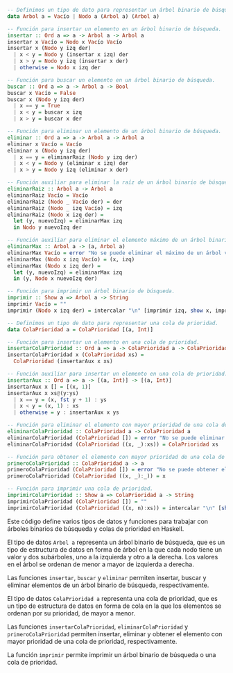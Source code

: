 ```haskell
-- Definimos un tipo de dato para representar un árbol binario de búsqueda.
data Arbol a = Vacío | Nodo a (Arbol a) (Arbol a)

-- Función para insertar un elemento en un árbol binario de búsqueda.
insertar :: Ord a => a -> Arbol a -> Arbol a
insertar x Vacío = Nodo x Vacío Vacío
insertar x (Nodo y izq der)
  | x < y = Nodo y (insertar x izq) der
  | x > y = Nodo y izq (insertar x der)
  | otherwise = Nodo x izq der

-- Función para buscar un elemento en un árbol binario de búsqueda.
buscar :: Ord a => a -> Arbol a -> Bool
buscar x Vacío = False
buscar x (Nodo y izq der)
  | x == y = True
  | x < y = buscar x izq
  | x > y = buscar x der

-- Función para eliminar un elemento de un árbol binario de búsqueda.
eliminar :: Ord a => a -> Arbol a -> Arbol a
eliminar x Vacío = Vacío
eliminar x (Nodo y izq der)
  | x == y = eliminarRaiz (Nodo y izq der)
  | x < y = Nodo y (eliminar x izq) der
  | x > y = Nodo y izq (eliminar x der)

-- Función auxiliar para eliminar la raíz de un árbol binario de búsqueda.
eliminarRaiz :: Arbol a -> Arbol a
eliminarRaiz Vacío = Vacío
eliminarRaiz (Nodo _ Vacío der) = der
eliminarRaiz (Nodo _ izq Vacío) = izq
eliminarRaiz (Nodo x izq der) =
  let (y, nuevoIzq) = eliminarMax izq
  in Nodo y nuevoIzq der

-- Función auxiliar para eliminar el elemento máximo de un árbol binario de búsqueda.
eliminarMax :: Arbol a -> (a, Arbol a)
eliminarMax Vacío = error "No se puede eliminar el máximo de un árbol vacío."
eliminarMax (Nodo x izq Vacío) = (x, izq)
eliminarMax (Nodo x izq der) =
  let (y, nuevoIzq) = eliminarMax izq
  in (y, Nodo x nuevoIzq der)

-- Función para imprimir un árbol binario de búsqueda.
imprimir :: Show a => Arbol a -> String
imprimir Vacío = ""
imprimir (Nodo x izq der) = intercalar "\n" [imprimir izq, show x, imprimir der]

-- Definimos un tipo de dato para representar una cola de prioridad.
data ColaPrioridad a = ColaPrioridad [(a, Int)]

-- Función para insertar un elemento en una cola de prioridad.
insertarColaPrioridad :: Ord a => a -> ColaPrioridad a -> ColaPrioridad a
insertarColaPrioridad x (ColaPrioridad xs) =
  ColaPrioridad (insertarAux x xs)

-- Función auxiliar para insertar un elemento en una cola de prioridad.
insertarAux :: Ord a => a -> [(a, Int)] -> [(a, Int)]
insertarAux x [] = [(x, 1)]
insertarAux x xs@(y:ys)
  | x == y = (x, fst y + 1) : ys
  | x < y = (x, 1) : xs
  | otherwise = y : insertarAux x ys

-- Función para eliminar el elemento con mayor prioridad de una cola de prioridad.
eliminarColaPrioridad :: ColaPrioridad a -> ColaPrioridad a
eliminarColaPrioridad (ColaPrioridad []) = error "No se puede eliminar el elemento con mayor prioridad de una cola de prioridad vacía."
eliminarColaPrioridad (ColaPrioridad ((x, _):xs)) = ColaPrioridad xs

-- Función para obtener el elemento con mayor prioridad de una cola de prioridad.
primeroColaPrioridad :: ColaPrioridad a -> a
primeroColaPrioridad (ColaPrioridad []) = error "No se puede obtener el elemento con mayor prioridad de una cola de prioridad vacía."
primeroColaPrioridad (ColaPrioridad ((x, _):_)) = x

-- Función para imprimir una cola de prioridad.
imprimirColaPrioridad :: Show a => ColaPrioridad a -> String
imprimirColaPrioridad (ColaPrioridad []) = ""
imprimirColaPrioridad (ColaPrioridad ((x, n):xs)) = intercalar "\n" [show x ++ " (" ++ show n ++ ")", imprimirColaPrioridad (ColaPrioridad xs)]
```

Este código define varios tipos de datos y funciones para trabajar con árboles binarios de búsqueda y colas de prioridad en Haskell.

El tipo de datos `Arbol a` representa un árbol binario de búsqueda, que es un tipo de estructura de datos en forma de árbol en la que cada nodo tiene un valor y dos subárboles, uno a la izquierda y otro a la derecha. Los valores en el árbol se ordenan de menor a mayor de izquierda a derecha.

Las funciones `insertar`, `buscar` y `eliminar` permiten insertar, buscar y eliminar elementos de un árbol binario de búsqueda, respectivamente.

El tipo de datos `ColaPrioridad a` representa una cola de prioridad, que es un tipo de estructura de datos en forma de cola en la que los elementos se ordenan por su prioridad, de mayor a menor.

Las funciones `insertarColaPrioridad`, `eliminarColaPrioridad` y `primeroColaPrioridad` permiten insertar, eliminar y obtener el elemento con mayor prioridad de una cola de prioridad, respectivamente.

La función `imprimir` permite imprimir un árbol binario de búsqueda o una cola de prioridad.